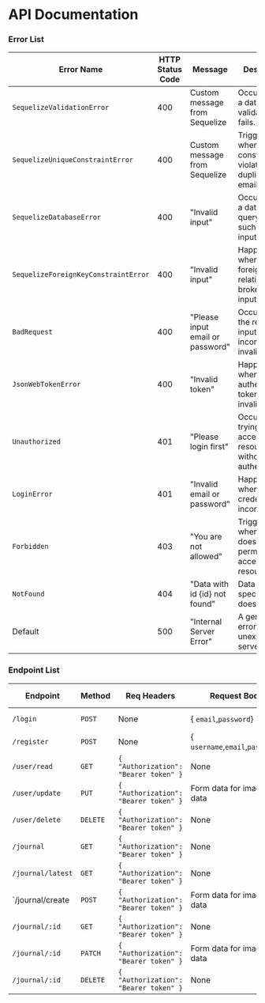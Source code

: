 # API Documentation

### Error List

| **Error Name**                       | **HTTP Status Code** | **Message**                      | **Description**                                                          |
| ------------------------------------ | -------------------- | -------------------------------- | ------------------------------------------------------------------------ |
| `SequelizeValidationError`           | 400                  | Custom message from Sequelize    | Occurs when a database validation fails.                                 |
| `SequelizeUniqueConstraintError`     | 400                  | Custom message from Sequelize    | Triggered when a unique constraint is violated, e.g., duplicate email.   |
| `SequelizeDatabaseError`             | 400                  | "Invalid input"                  | Occurs due to a database query error, such as invalid input.             |
| `SequelizeForeignKeyConstraintError` | 400                  | "Invalid input"                  | Happens when a foreign key relationship is broken or input is invalid.   |
| `BadRequest`                         | 400                  | "Please input email or password" | Occurs when the request input is incomplete or invalid.                  |
| `JsonWebTokenError`                  | 400                  | "Invalid token"                  | Happens when the authentication token is invalid.                        |
| `Unauthorized`                       | 401                  | "Please login first"             | Occurs when trying to access a resource without authentication.          |
| `LoginError`                         | 401                  | "Invalid email or password"      | Happens when login credentials are incorrect.                            |
| `Forbidden`                          | 403                  | "You are not allowed"            | Triggered when the user does not have permission to access the resource. |
| `NotFound`                           | 404                  | "Data with id {id} not found"    | Data with the specified ID does not exist.                               |
| Default                              | 500                  | "Internal Server Error"          | A generic error for unexpected server issues.                            |

### Endpoint List

| **Endpoint**      | **Method** | **Req Headers**                       | **Request Body**                 | **Response (Success)**    |
| ----------------- | ---------- | ------------------------------------- | -------------------------------- | ------------------------- |
| `/login`          | `POST`     | None                                  | { `email`,`password`}            | `200`:{access_token}      |
| `/register`       | `POST`     | None                                  | { `username`,`email`,`password`} | `201`:{message, users}    |
| `/user/read`      | `GET`      | `{ "Authorization": "Bearer token" }` | None                             | `200`:{message, users}    |
| `/user/update`    | `PUT`      | `{ "Authorization": "Bearer token" }` | Form data for image and data     | `200`:{message, users}    |
| `/user/delete`    | `DELETE`   | `{ "Authorization": "Bearer token" }` | None                             | `201`:{message, users}    |
| `/journal`        | `GET`      | `{ "Authorization": "Bearer token" }` | None                             | `200`:{message, journals} |
| `/journal/latest` | `GET`      | `{ "Authorization": "Bearer token" }` | None                             | `200`:{message,journal}   |
| `/journal/create  | `POST`     | `{ "Authorization": "Bearer token" }` | Form data for image and data     | `200`:{message,journal}   |
| `/journal/:id`    | `GET`      | `{ "Authorization": "Bearer token" }` | None                             | `200`:{message,journal}   |
| `/journal/:id`    | `PATCH`    | `{ "Authorization": "Bearer token" }` | Form data for image and data     | `200`:{message,journal}   |
| `/journal/:id`    | `DELETE`   | `{ "Authorization": "Bearer token" }` | None                             | `201`:{message,journal}   |
